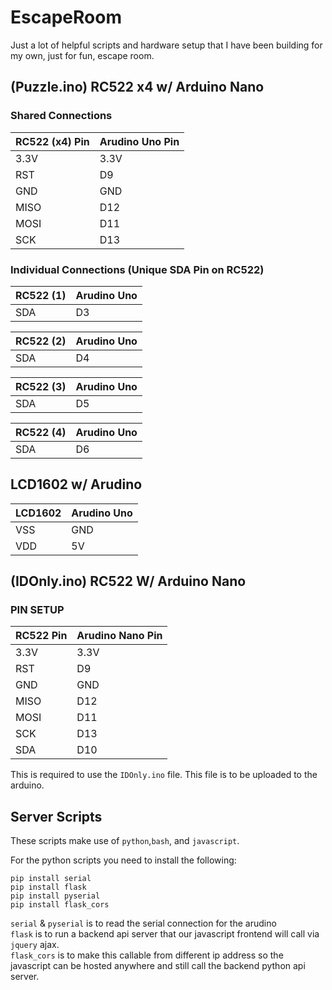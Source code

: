 # EscapeRoom
Just a lot of helpful scripts and hardware setup that I have been building for my own, just for fun, escape room.

## (Puzzle.ino) RC522 x4 w/ Arduino Nano
### Shared Connections
|RC522 (x4) Pin|Arudino Uno Pin|
|----|----|
|3.3V|3.3V|
|RST|D9|
|GND|GND|
|MISO|D12|
|MOSI|D11|
|SCK|D13|

### Individual Connections (Unique SDA Pin on RC522)

|RC522 (1) | Arudino Uno |
| -----| -----|
|SDA|D3|

|RC522 (2) | Arudino Uno |
| -----| -----|
|SDA|D4|

|RC522 (3) | Arudino Uno |
| -----| -----|
|SDA|D5|

|RC522 (4) | Arudino Uno |
| -----| -----|
|SDA|D6|


## LCD1602 w/ Arudino
|LCD1602| Arudino Uno|
|----|-----|
|VSS|GND|
|VDD|5V|

## (IDOnly.ino) RC522 W/ Arduino Nano
### PIN SETUP

|RC522 Pin|Arudino Nano Pin|
|----|----|
|3.3V|3.3V|
|RST|D9|
|GND|GND|
|MISO|D12|
|MOSI|D11|
|SCK|D13|
|SDA|D10|

This is required to use the `IDOnly.ino` file. This file is to be uploaded to the arduino.

## Server Scripts
These scripts make use of `python`,`bash`, and `javascript`.

For the python scripts you need to install the following:
```
pip install serial
pip install flask
pip install pyserial
pip install flask_cors
```
`serial` & `pyserial` is to read the serial connection for the arudino<br/>
`flask` is to run a backend api server that our javascript frontend will call via `jquery` ajax.<br/>
`flask_cors` is to make this callable from different ip address so the javascript can be hosted anywhere and still call the backend python api server.<br/>
